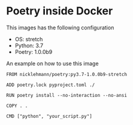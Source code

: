 Poetry inside Docker
====================

This images has the following configuration

- OS: stretch
- Python: 3.7
- Poetry: 1.0.0b9

An example on how to use this image

```
FROM nicklehmann/poetry:py3.7-1.0.0b9-stretch

ADD poetry.lock pyproject.toml ./

RUN poetry install --no-interaction --no-ansi

COPY . .

CMD ["python", "your_script.py"]
```
